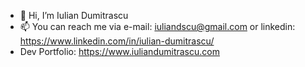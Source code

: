 - 👋 Hi, I’m Iulian Dumitrascu
- 📫 You can reach me via e-mail: iuliandscu@gmail.com or linkedin: https://www.linkedin.com/in/iulian-dumitrascu/
- Dev Portfolio: https://www.iuliandumitrascu.com

<!---
iuliandscu/iuliandscu is a ✨ special ✨ repository because its `README.md` (this file) appears on your GitHub profile.
You can click the Preview link to take a look at your changes.
--->
